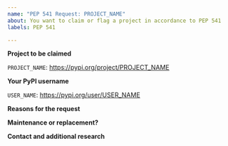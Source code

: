 ```yaml
---
name: "PEP 541 Request: PROJECT_NAME"
about: You want to claim or flag a project in accordance to PEP 541
labels: PEP 541

---
```


<!--
PEP 541 https://www.python.org/dev/peps/pep-0541/ describes the workflow for
any project claiming issues and conflict resolution.  Make sure you read and
understand the PEP to set your expectations on the possible outcomes.
-->

**Project to be claimed**
<!--
Provide the name of the package and a link to its PyPI page

Please also update the issue title as well.
-->
`PROJECT_NAME`: https://pypi.org/project/PROJECT_NAME


**Your PyPI username**
<!--
To help moderators deal with the transfer please confirm your PyPI username
-->
`USER_NAME`: https://pypi.org/user/USER_NAME

**Reasons for the request**
<!--
Do you believe the project has been abandoned or otherwise has issues that
justify this request.
-->

**Maintenance or replacement?**
<!--
If the transfer is successful, do you intend to continue maintenance of the package to or publish a different one?

Please provide code repositories in either case if possible.
-->

**Contact and additional research**
<!--
Any attempt to contact current owner and/or research you may have conducted.
-->
